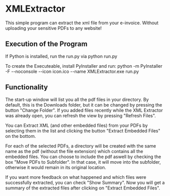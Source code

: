 # XMLExtractor
This simple program can extract the xml file from your e-invoice. Without uploading your sensitive PDFs to any website!

## Execution of the Program
If Python is installed, run the run.py via
python run.py

To create the Executeable, install PyInstaller and run:
python -m PyInstaller -F --noconsole --icon icon.ico --name XMLExtractor.exe run.py 

## Functionality
The start-up window will list you all the pdf files in your directory. 
By default, this is the Downloads folder, but it can be changed by pressing the button "Change Folder".
If you added files recently while the XML Extractor was already open, you can refresh the view by pressing "Refresh Files".

You can Extract XML (and other embedded files) from your PDFs by selecting them in the list and clicking the button "Extract Embedded Files" on the bottom.

For each of the selected PDFs, a directory will be created with the same name as the pdf (without the file extension) which contains all the embedded files. 
You can choose to include the pdf aswell by checking the box "Move PDFs to Subfolder". In that case, it will move into the subfolder, otherwise it would remain in its original location.

If you want more feedback on what happened and which files were successfully extracted, you can check "Show Summary".
Now you will get a summary of the extracted files after clicking on "Extract Embedded Files".

